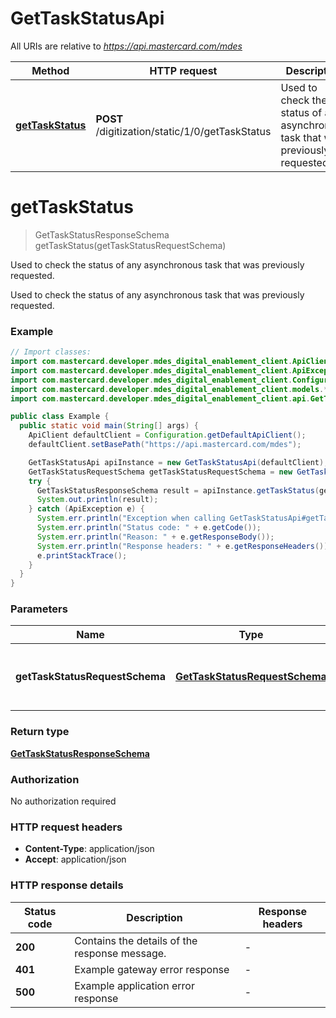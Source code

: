 # GetTaskStatusApi

All URIs are relative to *https://api.mastercard.com/mdes*

| Method | HTTP request | Description |
|------------- | ------------- | -------------|
| [**getTaskStatus**](GetTaskStatusApi.md#getTaskStatus) | **POST** /digitization/static/1/0/getTaskStatus | Used to check the status of any asynchronous task that was previously requested. |


<a id="getTaskStatus"></a>
# **getTaskStatus**
> GetTaskStatusResponseSchema getTaskStatus(getTaskStatusRequestSchema)

Used to check the status of any asynchronous task that was previously requested.

Used to check the status of any asynchronous task that was previously requested. 

### Example
```java
// Import classes:
import com.mastercard.developer.mdes_digital_enablement_client.ApiClient;
import com.mastercard.developer.mdes_digital_enablement_client.ApiException;
import com.mastercard.developer.mdes_digital_enablement_client.Configuration;
import com.mastercard.developer.mdes_digital_enablement_client.models.*;
import com.mastercard.developer.mdes_digital_enablement_client.api.GetTaskStatusApi;

public class Example {
  public static void main(String[] args) {
    ApiClient defaultClient = Configuration.getDefaultApiClient();
    defaultClient.setBasePath("https://api.mastercard.com/mdes");

    GetTaskStatusApi apiInstance = new GetTaskStatusApi(defaultClient);
    GetTaskStatusRequestSchema getTaskStatusRequestSchema = new GetTaskStatusRequestSchema(); // GetTaskStatusRequestSchema | Contains the details of the request message. 
    try {
      GetTaskStatusResponseSchema result = apiInstance.getTaskStatus(getTaskStatusRequestSchema);
      System.out.println(result);
    } catch (ApiException e) {
      System.err.println("Exception when calling GetTaskStatusApi#getTaskStatus");
      System.err.println("Status code: " + e.getCode());
      System.err.println("Reason: " + e.getResponseBody());
      System.err.println("Response headers: " + e.getResponseHeaders());
      e.printStackTrace();
    }
  }
}
```

### Parameters

| Name | Type | Description  | Notes |
|------------- | ------------- | ------------- | -------------|
| **getTaskStatusRequestSchema** | [**GetTaskStatusRequestSchema**](GetTaskStatusRequestSchema.md)| Contains the details of the request message.  | [optional] |

### Return type

[**GetTaskStatusResponseSchema**](GetTaskStatusResponseSchema.md)

### Authorization

No authorization required

### HTTP request headers

 - **Content-Type**: application/json
 - **Accept**: application/json

### HTTP response details
| Status code | Description | Response headers |
|-------------|-------------|------------------|
| **200** | Contains the details of the response message.  |  -  |
| **401** | Example gateway error response  |  -  |
| **500** | Example application error response  |  -  |

